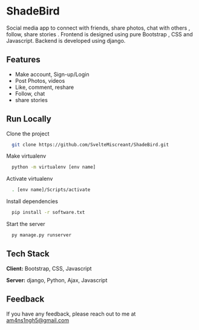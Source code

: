 
# ShadeBird

Social media app to connect with friends, share photos, chat with others , follow, share stories .
Frontend is designed using pure Bootstrap , CSS and Javascript.
Backend is developed using django.
  
## Features

- Make account, Sign-up/Login
- Post Photos, videos
- Like, comment, reshare
- Follow, chat
- share stories

  
## Run Locally

Clone the project

```bash
  git clone https://github.com/SvelteMiscreant/ShadeBird.git
```


Make virtualenv

```bash
  python -m virtualenv [env name]
```
Activate virtualenv

```bash
  . [env name]/Scripts/activate
```

Install dependencies

```bash
  pip install -r software.txt
```

Start the server

```bash
  py manage.py runserver
```


  
## Tech Stack

**Client:** Bootstrap, CSS, Javascript

**Server:** django, Python, Ajax, Javascript

  
## Feedback

If you have any feedback, please reach out to me at am4ns1ngh5@gmail.com

  
